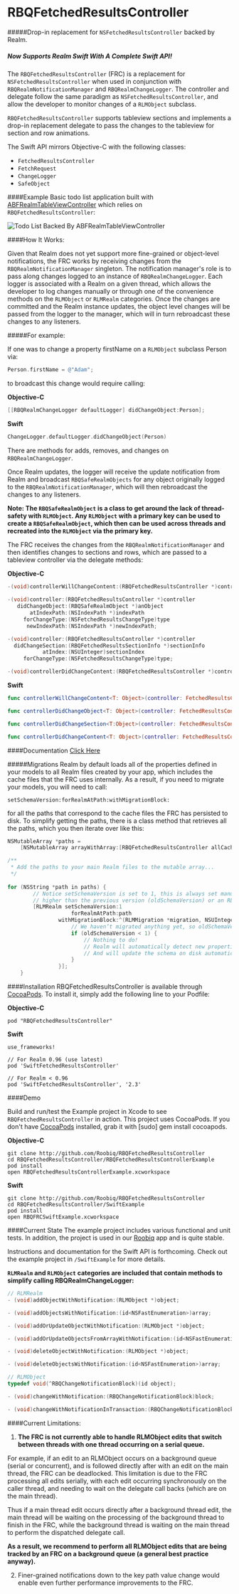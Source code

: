 RBQFetchedResultsController
===========================

#####Drop-in replacement for `NSFetchedResultsController` backed by Realm.

##### _Now Supports Realm Swift With A Complete Swift API!_

The `RBQFetchedResultsController` (FRC) is a replacement for `NSFetchedResultsController` when used in conjunction with `RBQRealmNotificationManager` and `RBQRealmChangeLogger`. The controller and delegate follow the same paradigm as `NSFetchedResultsController`, and allow the developer to monitor changes of a `RLMObject` subclass.

`RBQFetchedResultsController` supports tableview sections and implements a drop-in replacement delegate to pass the changes to the tableview for section and row animations.

The Swift API mirrors Objective-C with the following classes:
* `FetchedResultsController`
* `FetchRequest`
* `ChangeLogger`
* `SafeObject`

####Example
Basic todo list application built with [ABFRealmTableViewController](https://github.com/bigfish24/ABFRealmTableViewController) which relies on `RBQFetchedResultsController`:

![Todo List Backed By ABFRealmTableViewController](http://fat.gfycat.com/TinyMagnificentGermanspaniel.gif "Todo List Backed By ABFRealmTableViewController")

####How It Works:

Given that Realm does not yet support more fine-grained or object-level notifications, the FRC works by receiving changes from the `RBQRealmNotificationManager` singleton. The notification manager's role is to pass along changes logged to an instance of `RBQRealmChangeLogger`. Each logger is associated with a Realm on a given thread, which allows the developer to log changes manually or through one of the convenience methods on the `RLMObject` or `RLMRealm` categories. Once the changes are committed and the Realm instance updates, the object level changes will be passed from the logger to the manager, which will in turn rebroadcast these changes to any listeners.

#####For example:

If one was to change a property firstName on a `RLMObject` subclass Person via:

```Objective-C
Person.firstName = @"Adam"; 
```

to broadcast this change would require calling: 

**Objective-C**
```Objective-C
[[RBQRealmChangeLogger defaultLogger] didChangeObject:Person];
```
**Swift**
```Swift
ChangeLogger.defaultLogger.didChangeObject(Person)
```
There are methods for adds, removes, and changes on `RBQRealmChangeLogger`.

Once Realm updates, the logger will receive the update notification from Realm and broadcast `RBQSafeRealmObjects` for any object originally logged to the `RBQRealmNotificationManager`, which will then rebroadcast the changes to any listeners.

**Note: The `RBQSafeRealmObject` is a class to get around the lack of thread-safety with `RLMObject`. Any `RLMObject` with a primary key can be used to create a `RBQSafeRealmObject`, which then can be used across threads and recreated into the `RLMObject` via the primary key.**

The FRC receives the changes from the `RBQRealmNotificationManager` and then identifies changes to sections and rows, which are passed to a tableview controller via the delegate methods:

**Objective-C**
```Objective-C
-(void)controllerWillChangeContent:(RBQFetchedResultsController *)controller;
 
-(void)controller:(RBQFetchedResultsController *)controller
   didChangeObject:(RBQSafeRealmObject *)anObject
       atIndexPath:(NSIndexPath *)indexPath
     forChangeType:(NSFetchedResultsChangeType)type
      newIndexPath:(NSIndexPath *)newIndexPath;

-(void)controller:(RBQFetchedResultsController *)controller
  didChangeSection:(RBQFetchedResultsSectionInfo *)sectionInfo
           atIndex:(NSUInteger)sectionIndex
     forChangeType:(NSFetchedResultsChangeType)type;

-(void)controllerDidChangeContent:(RBQFetchedResultsController *)controller;
```

**Swift**
```Swift
func controllerWillChangeContent<T: Object>(controller: FetchedResultsController<T>)

func controllerDidChangeObject<T: Object>(controller: FetchedResultsController<T>, anObject: SafeObject<T>, indexPath: NSIndexPath?, changeType: NSFetchedResultsChangeType, newIndexPath: NSIndexPath?)

func controllerDidChangeSection<T:Object>(controller: FetchedResultsController<T>, section: FetchResultsSectionInfo<T>, sectionIndex: UInt, changeType: NSFetchedResultsChangeType)

func controllerDidChangeContent<T: Object>(controller: FetchedResultsController<T>)
```
####Documentation
[Click Here](http://htmlpreview.github.io/?https://raw.githubusercontent.com/Roobiq/RBQFetchedResultsController/master/Documentation/html/index.html)

#####Migrations
Realm by default loads all of the properties defined in your models to all Realm files created by your app, which includes the cache files that the FRC uses internally. As a result, if you need to migrate your models, you will need to call: 
```
setSchemaVersion:forRealmAtPath:withMigrationBlock:
```
for all the paths that correspond to the cache files the FRC has persisted to disk. To simplify getting the paths, there is a class method that retrieves all the paths, which you then iterate over like this:
```Objective-C
NSMutableArray *paths =
    [NSMutableArray arrayWithArray:[RBQFetchedResultsController allCacheRealmPaths]];

/**
 * Add the paths to your main Realm files to the mutable array...
 */
 
for (NSString *path in paths) {
        // Notice setSchemaVersion is set to 1, this is always set manually. It must be
        // higher than the previous version (oldSchemaVersion) or an RLMException is thrown
        [RLMRealm setSchemaVersion:1
                    forRealmAtPath:path
                withMigrationBlock:^(RLMMigration *migration, NSUInteger oldSchemaVersion) {
                    // We haven’t migrated anything yet, so oldSchemaVersion == 0
                    if (oldSchemaVersion < 1) {
                        // Nothing to do!
                        // Realm will automatically detect new properties and removed properties
                        // And will update the schema on disk automatically
                    }
                }];
    }
```

####Installation
RBQFetchedResultsController is available through [CocoaPods](http://cocoapods.org). To install
it, simply add the following line to your Podfile:

**Objective-C**
```
pod "RBQFetchedResultsController"
```

**Swift**
```
use_frameworks!

// For Realm 0.96 (use latest)
pod 'SwiftFetchedResultsController'

// For Realm < 0.96
pod 'SwiftFetchedResultsController', '2.3'
```

####Demo

Build and run/test the Example project in Xcode to see `RBQFetchedResultsController` in action. This project uses CocoaPods. If you don't have [CocoaPods](http://cocoapods.org/) installed, grab it with [sudo] gem install cocoapods.

**Objective-C**
```
git clone http://github.com/Roobiq/RBQFetchedResultsController
cd RBQFetchedResultsController/RBQFetchedResultsControllerExample
pod install
open RBQFetchedResultsControllerExample.xcworkspace
```

**Swift**
```
git clone http://github.com/Roobiq/RBQFetchedResultsController
cd RBQFetchedResultsController/SwiftExample
pod install
open RBQFRCSwiftExample.xcworkspace
```

####Current State
The example project includes various functional and unit tests. In addition, the project is used in our [Roobiq](http://www.roobiq.com) app and is quite stable.

Instructions and documentation for the Swift API is forthcoming. Check out the example project in `/SwiftExample` for more details.

**`RLMRealm` and `RLMObject` categories are included that contain methods to simplify calling RBQRealmChangeLogger:**

```Objective-C
// RLMRealm
- (void)addObjectWithNotification:(RLMObject *)object;

- (void)addObjectsWithNotification:(id<NSFastEnumeration>)array;

- (void)addOrUpdateObjectWithNotification:(RLMObject *)object;

- (void)addOrUpdateObjectsFromArrayWithNotification:(id<NSFastEnumeration>)array;

- (void)deleteObjectWithNotification:(RLMObject *)object;

- (void)deleteObjectsWithNotification:(id<NSFastEnumeration>)array;

// RLMObject
typedef void(^RBQChangeNotificationBlock)(id object);

- (void)changeWithNotification:(RBQChangeNotificationBlock)block;

- (void)changeWithNotificationInTransaction:(RBQChangeNotificationBlock)block;
```
####Current Limitations:

1. **The FRC is not currently able to handle RLMObject edits that switch between threads with one thread occurring on a serial queue.**
  
  For example, if an edit to an RLMObject occurs on a background queue (serial or concurrent), and is followed directly after with an edit on the main thread, the FRC can be deadlocked. This limitation is due to the FRC processing all edits serially, with each edit occurring synchronously on the caller thread, and needing to wait on the delegate call backs (which are on the main thread).

  Thus if a main thread edit occurs directly after a background thread edit, the main thread will be waiting on the processing of the background thread to finish in the FRC, while the background thread is waiting on the main thread to perform the dispatched delegate call. 

  **As a result, we recommend to perform all RLMObject edits that are being tracked by an FRC on a background queue (a general best practice anyway).**

2. Finer-grained notifications down to the key path value change would enable even further performance improvements to the FRC.
 
